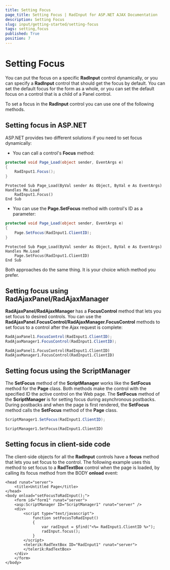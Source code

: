 ```yaml
---
title: Setting Focus
page_title: Setting Focus | RadInput for ASP.NET AJAX Documentation
description: Setting Focus
slug: input/getting-started/setting-focus
tags: setting,focus
published: True
position: 7
---
```


# Setting Focus



You can put the focus on a specific **RadInput** control dynamically, or you can specify a **RadInput** control that should get the focus by default. You can set the default focus for the form as a whole, or you can set the default focus on a control that is a child of a Panel control.

To set a focus in the **RadInput** control you can use one of the following methods.

## Setting focus in ASP.NET

ASP.NET provides two different solutions if you need to set focus dynamically:

* You can call a control's **Focus** method:



````C#
protected void Page_Load(object sender, EventArgs e)
{
	RadInput1.Focus();
}
````
````VB.NET
Protected Sub Page_Load(ByVal sender As Object, ByVal e As EventArgs) Handles Me.Load
	RadInput1.Focus()
End Sub
````


* You can use the **Page.SetFocus** method with control's ID as a parameter:



````C#
protected void Page_Load(object sender, EventArgs e)
{
	Page.SetFocus(RadInput1.ClientID);
}
````
````VB.NET
Protected Sub Page_Load(ByVal sender As Object, ByVal e As EventArgs) Handles Me.Load
	Page.SetFocus(RadInput1.ClientID)
End Sub
````


Both approaches do the same thing. It is your choice which method you prefer.

## Setting focus using RadAjaxPanel/RadAjaxManager

**RadAjaxPanel/RadAjaxManager** has a **FocusControl** method that lets you set focus to desired controls. You can use the **RadAjaxPanel.FocusControl/RadAjaxManager.FocusControl** methods to set focus to a control after the Ajax request is complete:



````C#
RadAjaxPanel1.FocusControl(RadInput1.ClientID);
RadAjaxManager1.FocusControl(RadInput1.ClientID); 
````
````VB.NET
RadAjaxPanel1.FocusControl(RadInput1.ClientID)
RadAjaxManager1.FocusControl(RadInput1.ClientID)
````


## Setting focus using the ScriptManager

The **SetFocus** method of the **ScriptManager** works like the **SetFocus** method for the **Page** class. Both methods make the control with the specified ID the active control on the Web page. The **SetFocus** method of the **ScriptManager** is for setting focus during asynchronous postbacks. During postbacks and when the page is first rendered, the **SetFocus** method calls the **SetFocus** method of the **Page** class.



````C#
ScriptManager1.SetFocus(RadInput1.ClientID); 
````
````VB.NET
ScriptManager1.SetFocus(RadInput1.ClientID)
````


## Setting focus in client-side code

The client-side objects for all the **RadInput** controls have a **focus** method that lets you set focus to the control. The following example uses this method to set focus to a **RadTextBox** control when the page is loaded, by calling its focus method from the BODY **onload** event:

````ASPNET
<head runat="server">
	<title>Untitled Page</title>
</head>
<body onload="setFocusToRadInput();">
	<form id="form1" runat="server">
	<asp:ScriptManager ID="ScriptManager1" runat="server" />
	<div>
		<script type="text/javascript">
			function setFocusToRadInput()
			{
				var radInput = $find("<%= RadInput1.ClientID %>"); 
				radInput.focus();
			}  
		</script>
		<telerik:RadTextBox ID="RadInput1" runat="server">
		</telerik:RadTextBox>
	</div>
	</form>
</body>
````


